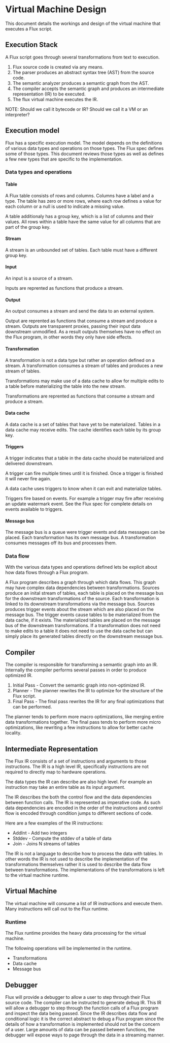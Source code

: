 # Virtual Machine Design

This document details the workings and design of the virtual machine that executes a Flux script.

## Execution Stack

A Flux script goes through several transformations from text to execution.

1. Flux source code is created via any means.
2. The parser produces an abstract syntax tree (AST) from the source code.
3. The semantic analyzer produces a semantic graph from the AST.
4. The compiler accepts the semantic graph and produces an intermediate representation (IR) to be executed.
5. The flux virtual machine executes the IR.

NOTE: Should we call it bytecode or IR?
Should we call it a VM or an interpreter?

## Execution model

Flux has a specific execution model.
The model depends on the definitions of various data types and operations on those types.
The Flux spec defines some of those types.
This document reviews those types as well as defines a few new types that are specific to the implementation.

### Data types and operations

#### Table

A Flux table consists of rows and columns.
Columns have a label and a type.
The table has zero or more rows, where each row defines a value for each column or a null is used to indicate a missing value.

A table additionaly has a group key, which is a list of columns and their values.
All rows within a table have the same value for all columns that are part of the group key.

#### Stream

A stream is an unbounded set of tables.
Each table must have a different group key.

#### Input

An input is a source of a stream.

Inputs are reprented as functions that produce a stream.

#### Output

An output consumes a stream and send the data to an external system.

Output are reprented as functions that consume a stream and produce a stream.
Outputs are transparent proxies, passing their input data downstream unmodified.
As a result outputs themselves have no effect on the Flux program, in other words they only have side effects.

#### Transformation

A transformation is not a data type but rather an operation defined on a stream.
A transformation consumes a stream of tables and produces a new stream of tables.

Transformations may make use of a data cache to allow for multiple edits to a table before materializing the table into the new stream.

Transformations are reprented as functions that consume a stream and produce a stream.

#### Data cache

A data cache is a set of tables that have yet to be materialized.
Tables in a data cache may receive edits.
The cache identifies each table by its group key.

#### Triggers

A trigger indicates that a table in the data cache should be materialized and delivered downstream.

A trigger can fire multiple times until it is finished.
Once a trigger is finished it will never fire again.

A data cache uses triggers to know when it can evit and materialize tables.

Triggers fire based on events.
For example a trigger may fire after receiving an update watermark event.
See the Flux spec for complete details on events available to triggers.

#### Message bus

The message bus is a queue were trigger events and data messages can be placed.
Each transformation has its own message bus.
A transformation consumes messages off its bus and processes them.

### Data flow

With the various data types and operations defined lets be explicit about how data flows through a Flux program.

A Flux program describes a graph through which data flows.
This graph may have complex data dependencies between transformations.
Sources produce an inital stream of tables, each table is placed on the message bus for the downstream transformations of the source.
Each transformation is linked to its downstream transformations via the message bus.
Sources produces trigger events about the stream which are also placed on the message bus.
The trigger events cause tables to be materialized from the data cache, if it exists. 
The materialized tables are placed on the message bus of the downstream transformations.
If a transformation does not need to make edits to a table it does not need to use the data cache but can simply place its generated tables directly on the downstream message bus.

## Compiler

The compiler is responsible for transforming a semantic graph into an IR.
Internally the compiler performs several passes in order to produce optimized IR.

1. Initial Pass - Convert the semantic graph into non-optimized IR.
2. Planner - The planner rewrites the IR to optimize for the structure of the Flux script.
3. Final Pass - The final pass rewrites the IR for any final optimizations that can be performed.


The planner tends to perform more macro optimizations, like merging entire data transformations together.
The final pass tends to perform more micro optimizations, like rewriting a few instructions to allow for better cache locality.

## Intermediate Representation

The Flux IR consists of a set of instructions and arguments to those instructions.
The IR is a high level IR, specifically instructions are not required to directly map to hardware operations.

The data types the IR can describe are also high level.
For example an instruction may take an entire table as its input argument.

The IR describes the both the control flow and the data dependencies between function calls.
The IR is represented as imperative code.
As such data dependencies are encoded in the order of the instructions and control flow is encoded through condition jumps to different sections of code.

Here are a few examples of the IR instructions:

* AddInt - Add two integers
* Stddev - Compute the stddev of a table of data
* Join - Joins N streams of tables

The IR is not a language to describe how to process the data with tables.
In other words the IR is not used to describe the implementation of the transformations themselves rather it is used to describe the data flow between transformations.
The implementations of the transformations is left to the virtual machine runtime.

## Virtual Machine

The virtual machine will consume a list of IR instructions and execute them.
Many instructions will call out to the Flux runtime.

### Runtime

The Flux runtime provides the heavy data processing for the virtual machine.

The following operations will be implemented in the runtime.

* Transformations
* Data cache
* Message bus


## Debugger

Flux will provide a debugger to allow a user to step through their Flux source code.
The compiler can be instructed to generate debug IR.
This IR will allow a debugger to step through the function calls of a Flux program and inspect the data being passed.
Since the IR describes data flow and conditional logic it is the correct abstract to debug a Flux program since the details of how a transformation is implemented should not be the concern of a user.
Large amounts of data can be passed between functions, the debugger will expose ways to page through the data in a streaming manner.

